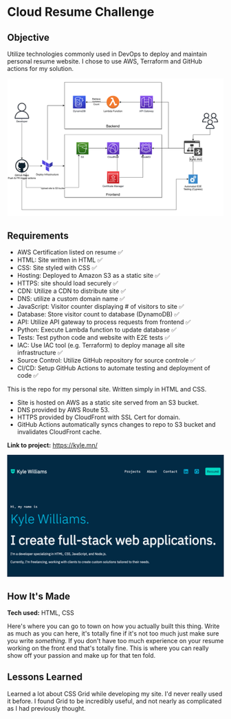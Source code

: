 # Cloud Resume Challenge

## Objective

Utilize technologies commonly used in DevOps to deploy and maintain personal resume website.
I chose to use AWS, Terraform and GitHub actions for my solution.

![diagram of solution](/frontend/src/images/kyle.mn.diagram.png)

## Requirements

- AWS Certification listed on resume ✅
- HTML: Site written in HTML ✅
- CSS: Site styled with CSS ✅
- Hosting: Deployed to Amazon S3 as a static site ✅
- HTTPS: site should load securely ✅
- CDN: Utilize a CDN to distribute site ✅
- DNS: utilize a custom domain name ✅
- JavaScript: Visitor counter displaying # of visitors to site ✅
- Database: Store visitor count to database (DynamoDB) ✅
- API: Utilize API gateway to process requests from frontend ✅
- Python: Execute Lambda function to update database ✅
- Tests: Test python code and website with E2E tests ✅
- IAC: Use IAC tool (e.g. Terraform) to deploy manage all site infrastructure ✅
- Source Control: Utilize GitHub repository for source controle ✅
- CI/CD: Setup GitHub Actions to automate testing and deployment of code ✅

This is the repo for my personal site. Written simply in HTML and CSS.

- Site is hosted on AWS as a static site served from an S3 bucket.
- DNS provided by AWS Route 53.
- HTTPS provided by CloudFront with SSL Cert for domain.
- GitHub Actions automatically syncs changes to repo to S3 bucket and invalidates CloudFront cache.

**Link to project:** <https://kyle.mn/>

![screenshot of kyle.mn](/frontend/src/images/kyle.mn.png)

## How It's Made

**Tech used:** HTML, CSS

Here's where you can go to town on how you actually built this thing. Write as much as you can here, it's totally fine if it's not too much just make sure you write *something*. If you don't have too much experience on your resume working on the front end that's totally fine. This is where you can really show off your passion and make up for that ten fold.

## Lessons Learned

Learned a lot about CSS Grid while developing my site. I'd never really used it before. I found Grid to be incredibly useful, and not nearly as complicated as I had previously thought.
